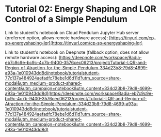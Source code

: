 # Tutorial 02: Energy Shaping and LQR Control of a Simple Pendulum

Link to student's notebook on Cloud Pendulum Jupyter Hub server (preferred option, allows remote hardware access): [https://tinyurl.com/cp-sp-energyshaping-lqr](https://tinyurl.com/cp-sp-energyshaping-lqr)

Link to student's notebook on Deepnote (fallback option, does not allow remote hardware access): [https://deepnote.com/workspace/Badia-eb7c9c9e-bc9c-4c7b-9400-3576cec06213/project/Tutorial-LQR-and-Region-of-Atraction-for-the-Simple-Pendulum-334d23b8-79d8-4699-a93a-1e010943dd8d/notebook/tutorialstudent-77c137a484924aefadfc78ebe1d6d11d?utm_source=share-modal&utm_medium=product-shared-content&utm_campaign=notebook&utm_content=334d23b8-79d8-4699-a93a-1e010943dd8d](https://deepnote.com/workspace/Badia-eb7c9c9e-bc9c-4c7b-9400-3576cec06213/project/Tutorial-LQR-and-Region-of-Atraction-for-the-Simple-Pendulum-334d23b8-79d8-4699-a93a-1e010943dd8d/notebook/tutorialstudent-77c137a484924aefadfc78ebe1d6d11d?utm_source=share-modal&utm_medium=product-shared-content&utm_campaign=notebook&utm_content=334d23b8-79d8-4699-a93a-1e010943dd8d)
